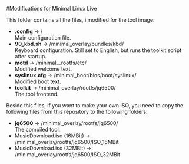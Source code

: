 #Modifications for Minimal Linux Live
  
This folder contains all the files, i modified for the tool image:  
* **.config** -> /  
  Main configuration file.  
* **90_kbd.sh** -> /minimal_overlay/bundles/kbd/  
  Keyboard configuration. Still set to English, but runs the toolkit script after startup.  
* **motd** -> /minimal__rootfs/etc/  
  Modified welcome text.  
* **syslinux.cfg** -> /minimal_boot/bios/boot/syslinux/  
  Modified boot text.  
* **toolkit** -> /minimal_overlay/rootfs/jq6500/  
  The tool frontend.
  
Beside this files, if you want to make your own ISO, you need to copy the following files from this repository to the following folders:

* **jq6500** -> /minimal_overlay/rootfs/jq6500/  
  The compiled tool.  
* MusicDownload.iso (16MBit) -> /minimal_overlay/rootfs/jq6500/ISO_16MBit  
* MusicDownload.iso (32MBit) -> /minimal_overlay/rootfs/jq6500/ISO_32MBit  

